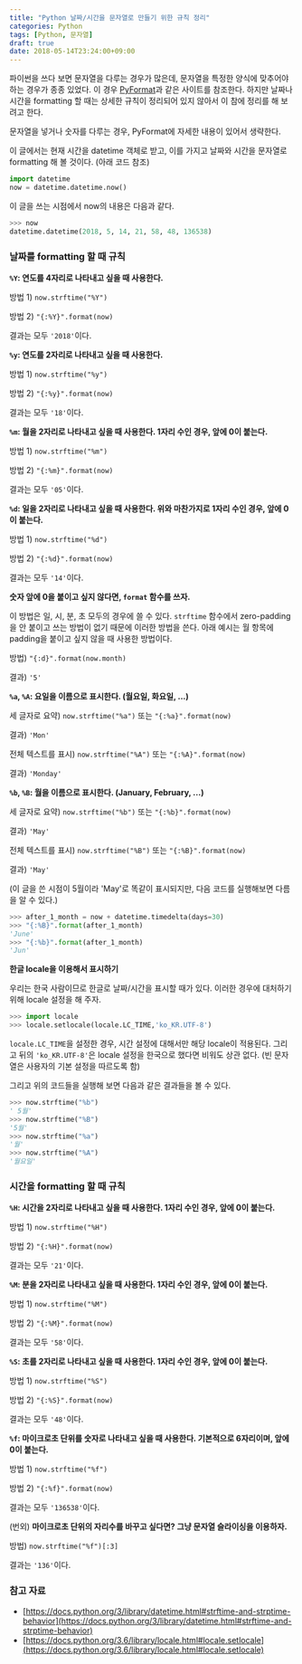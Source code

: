 ```yaml
---
title: "Python 날짜/시간을 문자열로 만들기 위한 규칙 정리"
categories: Python
tags: [Python, 문자열]
draft: true
date: 2018-05-14T23:24:00+09:00
---
```


파이썬을 쓰다 보면 문자열을 다루는 경우가 많은데, 문자열을 특정한 양식에 맞추어야 하는 경우가 종종 있었다. 이 경우 [PyFormat](http://pyformat.info)과 같은 사이트를 참조한다. 하지만 날짜나 시간을 formatting 할 때는 상세한 규칙이 정리되어 있지 않아서 이 참에 정리를 해 보려고 한다. 

문자열을 넣거나 숫자를 다루는 경우, PyFormat에 자세한 내용이 있어서 생략한다.

이 글에서는 현재 시간을 datetime 객체로 받고, 이를 가지고 날짜와 시간을 문자열로 formatting 해 볼 것이다. (아래 코드 참조)

```python
import datetime
now = datetime.datetime.now()
```

이 글을 쓰는 시점에서 now의 내용은 다음과 같다.

```python
>>> now
datetime.datetime(2018, 5, 14, 21, 58, 48, 136538)
```

### 날짜를 formatting 할 때 규칙

**`%Y`: 연도를 4자리로 나타내고 싶을 때 사용한다.**

방법 1) `now.strftime("%Y")`

방법 2) `"{:%Y}".format(now)`

결과는 모두 `'2018'`이다.

**`%y`: 연도를 2자리로 나타내고 싶을 때 사용한다.**

방법 1) `now.strftime("%y")`

방법 2) `"{:%y}".format(now)`

결과는 모두 `'18'`이다.

**`%m`: 월을 2자리로 나타내고 싶을 때 사용한다. 1자리 수인 경우, 앞에 0이 붙는다.**

방법 1) `now.strftime("%m")`

방법 2) `"{:%m}".format(now)`

결과는 모두 `'05'`이다.

**`%d`: 일을 2자리로 나타내고 싶을 때 사용한다. 위와 마찬가지로 1자리 수인 경우, 앞에 0이 붙는다.**

방법 1) `now.strftime("%d")`

방법 2) `"{:%d}".format(now)`

결과는 모두 `'14'`이다.

**숫자 앞에 0을 붙이고 싶지 않다면, `format` 함수를 쓰자.**

이 방법은 일, 시, 분, 초 모두의 경우에 쓸 수 있다. `strftime` 함수에서 zero-padding을 안 붙이고 쓰는 방법이 없기 때문에 이러한 방법을 쓴다. 아래 예시는 월 항목에 padding을 붙이고 싶지 않을 때 사용한 방법이다.

방법) `"{:d}".format(now.month)`

결과) `'5'`

**`%a`, `%A`: 요일을 이름으로 표시한다. (월요일, 화요일, ...)**

세 글자로 요약) `now.strftime("%a")` 또는 `"{:%a}".format(now)`

결과) `'Mon'`

전체 텍스트를 표시) `now.strftime("%A")` 또는 `"{:%A}".format(now)`

결과) `'Monday'`

**`%b`, `%B`: 월을 이름으로 표시한다. (January, February, ...)**

세 글자로 요약) `now.strftime("%b")` 또는 `"{:%b}".format(now)`

결과) `'May'`

전체 텍스트를 표시) `now.strftime("%B")` 또는 `"{:%B}".format(now)`

결과) `'May'` 

(이 글을 쓴 시점이 5월이라 'May'로 똑같이 표시되지만, 다음 코드를 실행해보면 다름을 알 수 있다.)

```python
>>> after_1_month = now + datetime.timedelta(days=30)
>>> "{:%B}".format(after_1_month)
'June'
>>> "{:%b}".format(after_1_month)
'Jun'
```

**한글 locale을 이용해서 표시하기**

우리는 한국 사람이므로 한글로 날짜/시간을 표시할 때가 있다. 이러한 경우에 대처하기 위해 locale 설정을 해 주자. 

```python
>>> import locale
>>> locale.setlocale(locale.LC_TIME,'ko_KR.UTF-8')
```

`locale.LC_TIME`을 설정한 경우, 시간 설정에 대해서만 해당 locale이 적용된다. 그리고 뒤의 `'ko_KR.UTF-8'`은 locale 설정을 한국으로 했다면 비워도 상관 없다. (빈 문자열은 사용자의 기본 설정을 따르도록 함)

그리고 위의 코드들을 실행해 보면 다음과 같은 결과들을 볼 수 있다.

```python
>>> now.strftime("%b")
' 5월'
>>> now.strftime("%B")
'5월'
>>> now.strftime("%a")
'월'
>>> now.strftime("%A")
'월요일'
```

### 시간을 formatting 할 때 규칙

**`%H`: 시간을 2자리로 나타내고 싶을 때 사용한다. 1자리 수인 경우, 앞에 0이 붙는다.** 

방법 1) `now.strftime("%H")`

방법 2) `"{:%H}".format(now)`

결과는 모두 `'21'`이다.

**`%M`: 분을 2자리로 나타내고 싶을 때 사용한다. 1자리 수인 경우, 앞에 0이 붙는다.**

방법 1) `now.strftime("%M")`

방법 2) `"{:%M}".format(now)`

결과는 모두 `'58'`이다.

**`%S`: 초를 2자리로 나타내고 싶을 때 사용한다. 1자리 수인 경우, 앞에 0이 붙는다.**

방법 1) `now.strftime("%S")`

방법 2) `"{:%S}".format(now)`

결과는 모두 `'48'`이다.

**`%f`: 마이크로초 단위를 숫자로 나타내고 싶을 때 사용한다. 기본적으로 6자리이며, 앞에 0이 붙는다.**

방법 1) `now.strftime("%f")`

방법 2) `"{:%f}".format(now)`

결과는 모두 `'136538'`이다.

(번외) **마이크로초 단위의 자리수를 바꾸고 싶다면? 그냥 문자열 슬라이싱을 이용하자.**

방법) `now.strftime("%f")[:3]`

결과는 `'136'`이다. 

### 참고 자료

* [https://docs.python.org/3/library/datetime.html#strftime-and-strptime-behavior](https://docs.python.org/3/library/datetime.html#strftime-and-strptime-behavior)
* [https://docs.python.org/3.6/library/locale.html#locale.setlocale](https://docs.python.org/3.6/library/locale.html#locale.setlocale)